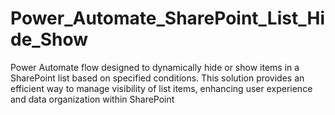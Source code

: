 # Power_Automate_SharePoint_List_Hide_Show
Power Automate flow designed to dynamically hide or show items in a SharePoint list based on specified conditions. This solution provides an efficient way to manage visibility of list items, enhancing user experience and data organization within SharePoint
